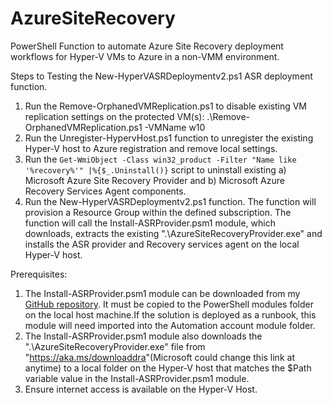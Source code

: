 # AzureSiteRecovery
PowerShell Function to automate Azure Site Recovery deployment workflows for Hyper-V VMs to Azure in a non-VMM environment.

Steps to Testing the New-HyperVASRDeploymentv2.ps1 ASR deployment function.

1) Run the Remove-OrphanedVMReplication.ps1 to disable existing VM replication settings on the protected VM(s):
 .\Remove-OrphanedVMReplication.ps1 -VMName w10
2) Run the Unregister-HypervHost.ps1 function to unregister the existing Hyper-V host to Azure registration and remove local settings.
3) Run the <code>Get-WmiObject -Class win32_product -Filter "Name like '%recovery%'" |%{$_.Uninstall()}</code> script to uninstall existing
a) Microsoft Azure Site Recovery Provider and b) Microsoft Azure Recovery Services Agent components.
4) Run the New-HyperVASRDeploymentv2.ps1 function. The function will provision a Resource Group within the defined subscription. The function will call the Install-ASRProvider.psm1 module, which downloads, extracts the existing ".\AzureSiteRecoveryProvider.exe" and installs the ASR provider and Recovery services agent on the local Hyper-V host.

Prerequisites:
1) The Install-ASRProvider.psm1 module can be downloaded from my <a href="https://github.com/jbernec/AzureSiteRecovery/blob/master/Install-ASRProvider.psm1" rel="noopener" target="_blank">GitHub repository</a>. It must be copied to the PowerShell modules folder on the local host machine.If the solution is deployed as a runbook, this module will need imported into the Automation account module folder.
2) The Install-ASRProvider.psm1 module also downloads the ".\AzureSiteRecoveryProvider.exe" file from "<a href="https://aka.ms/downloaddra" rel="noopener" target="_blank">https://aka.ms/downloaddra</a>"(Microsoft could change this link at anytime) to a local folder on the Hyper-V host that matches the $Path variable value in the Install-ASRProvider.psm1 module.
3) Ensure internet access is available on the Hyper-V Host.
